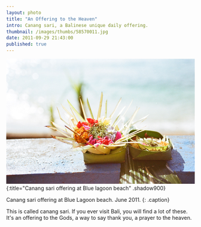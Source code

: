 ```yaml
---
layout: photo
title: "An Offering to the Heaven"
intro: Canang sari, a Balinese unique daily offering. 
thumbnail: /images/thumbs/58570011.jpg
date: 2011-09-29 21:43:00
published: true
---
```


![canang sari](/images/58570011.jpg "A gift to heaven")
{:title="Canang sari offering at Blue lagoon beach" .shadow900}

Canang sari offering at Blue Lagoon beach. June 2011. 
{: .caption}

This is called canang sari. If you ever visit Bali, you will find a lot of 
these. It's an offering to the Gods, a way to say thank you, a prayer to the 
heaven.
